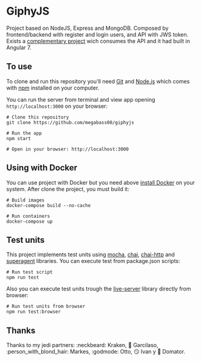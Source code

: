 # GiphyJS

Project based on NodeJS, Express and MongoDB. Composed by frontend/backend with register and login users, and API with JWS token.
Exists a [complementary project](https://github.com/megabass00/giphyjs-frontend) wich consumes the API and it had built in Angular 7.

## To use

To clone and run this repository you'll need [Git](https://git-scm.com) and [Node.js](https://nodejs.org/en/download/) which comes with [npm](http://npmjs.com) installed on your computer. 

You can run the server from terminal and view app opening `http://localhost:3000` on your browser:
~~~~
# Clone this repository
git clone https://github.com/megabass00/giphyjs

# Run the app
npm start

# Open in your browser: http://localhost:3000
~~~~

## Using with Docker

You can use project with Docker but you need above [install Docker](https://docs.docker.com/install) on your system. After clone the project, you must build it:
~~~~
# Build images
docker-compose build --no-cache

# Run containers
docker-compose up
~~~~

## Test units

This project implements test units using [mocha](https://www.npmjs.com/package/mocha), [chai](https://www.npmjs.com/package/chai), [chai-http](https://www.npmjs.com/package/chai-http) and [superagent](https://www.npmjs.com/package/superagent) libraries. You can execute test from package.json scripts:
~~~~~
# Run test script
npm run test
~~~~~

Also you can execute test units trough the [live-server](https://www.npmjs.com/package/live-server) library directly from browser:
~~~~~
# Run test units from browser
npm run test:browser
~~~~~

## Thanks
Thanks to my jedi partners: :neckbeard: Kraken, :japanese_goblin: Garcilaso, :person_with_blond_hair: Markes, :godmode: Otto, :smirk: Ivan y :sunflower: Domator.
